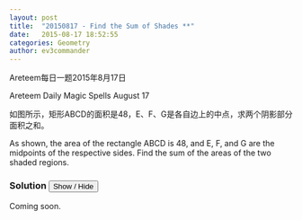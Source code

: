 ```yaml
---
layout: post
title:  "20150817 - Find the Sum of Shades **"
date:   2015-08-17 18:52:55
categories: Geometry
author: ev3commander
---
```

Areteem每日一题2015年8月17日

Areteem Daily Magic Spells August 17

<problem>

如图所示，矩形ABCD的面积是48，E、F、G是各自边上的中点，求两个阴影部分面积之和。
<p>
As shown, the area of the rectangle ABCD is 48, and E, F, and G are the midpoints of the respective sides. Find the sum of the areas of the two shaded regions.

</problem>


### Solution <button>Show / Hide</button>

<solution>

Coming soon.

</solution>

